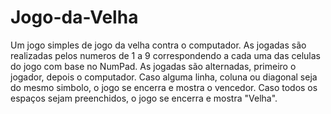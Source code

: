 # Jogo-da-Velha
Um jogo simples de jogo da velha contra o computador.
As jogadas são realizadas pelos numeros de 1 a 9 correspondendo a cada uma das celulas do jogo com base no NumPad.
As jogadas são alternadas, primeiro o jogador, depois o computador.
Caso alguma linha, coluna ou diagonal seja do mesmo simbolo, o jogo se encerra e mostra o vencedor.
Caso todos os espaços sejam preenchidos, o jogo se encerra e mostra "Velha".
